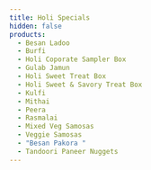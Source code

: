 ```yaml
---
title: Holi Specials
hidden: false
products:
  - Besan Ladoo
  - Burfi
  - Holi Coporate Sampler Box
  - Gulab Jamun
  - Holi Sweet Treat Box
  - Holi Sweet & Savory Treat Box
  - Kulfi
  - Mithai
  - Peera
  - Rasmalai
  - Mixed Veg Samosas
  - Veggie Samosas
  - "Besan Pakora "
  - Tandoori Paneer Nuggets
---
```

